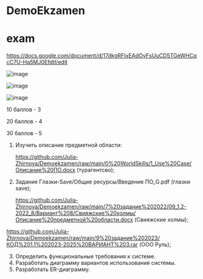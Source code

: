 # DemoEkzamen

# exam

https://docs.google.com/document/d/17dkgRFIxEAdOvFsUuCD5TGeWHCqcC7U-Ha5MJ0EfdtI/edit

![image](https://github.com/Banstra/exam/assets/97594123/0c25a118-d8a5-440d-882d-29fc6cc2a84a)

![image](https://github.com/Banstra/exam/assets/97594123/40f96815-8283-499c-a9b8-d1d924e4d137)

![image](https://github.com/Banstra/exam/assets/97594123/4ca9190f-7089-4310-8d54-7969bbf73ac3)

10 баллов - 3

20 баллов - 4

30 баллов - 5

1. Изучить описание предметной области:

   https://github.com/Julia-Zhirnova/Demoekzamen/raw/main/0%20WorldSkills/1_Use%20Case/Описание%20ПО.docx (турагентсво);
   
2. Задание Глазки-Save/Общие ресурсы/Введение ПО_G.pdf (глазки save);

   https://github.com/Julia-Zhirnova/Demoekzamen/raw/main/7%20задание%202022/09_1.2-2022_8/Вариант%208/Свияжские%20холмы/Описание%20предметной%20области.docx (Свияжские холмы);

  https://github.com/Julia-Zhirnova/Demoekzamen/raw/main/9%20задание%202023/КОД%201.1%202023-2025%20ВАРИАНТ%203.rar (ООО Руль);

3. Определить функциональные требования к системе.
4. Разработать диаграмму вариантов использования системы.
5. Разработать ER-диаграмму.
